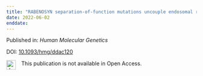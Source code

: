 ```yaml
---
title: "RABENOSYN separation-of-function mutations uncouple endosomal recycling from lysosomal degradation, causing a distinct Mendelian Disorder"
date: 2022-06-02
enddate:
---
```


Published in: *Human Molecular Genetics*

DOI: [10.1093/hmg/ddac120](https://doi.org/10.1093/hmg/ddac120)

<img src="https://upload.wikimedia.org/wikipedia/commons/thumb/0/0e/Closed_Access_logo_transparent.svg/1200px-Closed_Access_logo_transparent.svg.png" alt="drawing" width="25" align="left"/> &nbsp;&nbsp;&nbsp;This publication is not available in Open Access.


